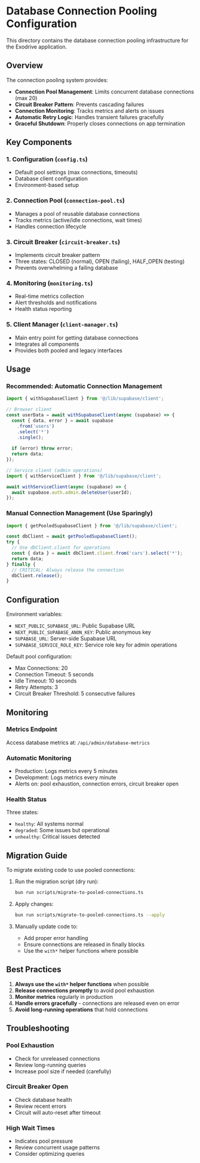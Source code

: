 # Database Connection Pooling Configuration

This directory contains the database connection pooling infrastructure for the Exodrive application.

## Overview

The connection pooling system provides:
- **Connection Pool Management**: Limits concurrent database connections (max 20)
- **Circuit Breaker Pattern**: Prevents cascading failures
- **Connection Monitoring**: Tracks metrics and alerts on issues
- **Automatic Retry Logic**: Handles transient failures gracefully
- **Graceful Shutdown**: Properly closes connections on app termination

## Key Components

### 1. Configuration (`config.ts`)
- Default pool settings (max connections, timeouts)
- Database client configuration
- Environment-based setup

### 2. Connection Pool (`connection-pool.ts`)
- Manages a pool of reusable database connections
- Tracks metrics (active/idle connections, wait times)
- Handles connection lifecycle

### 3. Circuit Breaker (`circuit-breaker.ts`)
- Implements circuit breaker pattern
- Three states: CLOSED (normal), OPEN (failing), HALF_OPEN (testing)
- Prevents overwhelming a failing database

### 4. Monitoring (`monitoring.ts`)
- Real-time metrics collection
- Alert thresholds and notifications
- Health status reporting

### 5. Client Manager (`client-manager.ts`)
- Main entry point for getting database connections
- Integrates all components
- Provides both pooled and legacy interfaces

## Usage

### Recommended: Automatic Connection Management

```typescript
import { withSupabaseClient } from '@/lib/supabase/client';

// Browser client
const userData = await withSupabaseClient(async (supabase) => {
  const { data, error } = await supabase
    .from('users')
    .select('*')
    .single();
  
  if (error) throw error;
  return data;
});

// Service client (admin operations)
import { withServiceClient } from '@/lib/supabase/client';

await withServiceClient(async (supabase) => {
  await supabase.auth.admin.deleteUser(userId);
});
```

### Manual Connection Management (Use Sparingly)

```typescript
import { getPooledSupabaseClient } from '@/lib/supabase/client';

const dbClient = await getPooledSupabaseClient();
try {
  // Use dbClient.client for operations
  const { data } = await dbClient.client.from('cars').select('*');
  return data;
} finally {
  // CRITICAL: Always release the connection
  dbClient.release();
}
```

## Configuration

Environment variables:
- `NEXT_PUBLIC_SUPABASE_URL`: Public Supabase URL
- `NEXT_PUBLIC_SUPABASE_ANON_KEY`: Public anonymous key
- `SUPABASE_URL`: Server-side Supabase URL
- `SUPABASE_SERVICE_ROLE_KEY`: Service role key for admin operations

Default pool configuration:
- Max Connections: 20
- Connection Timeout: 5 seconds
- Idle Timeout: 10 seconds
- Retry Attempts: 3
- Circuit Breaker Threshold: 5 consecutive failures

## Monitoring

### Metrics Endpoint
Access database metrics at: `/api/admin/database-metrics`

### Automatic Monitoring
- Production: Logs metrics every 5 minutes
- Development: Logs metrics every minute
- Alerts on: pool exhaustion, connection errors, circuit breaker open

### Health Status
Three states:
- `healthy`: All systems normal
- `degraded`: Some issues but operational
- `unhealthy`: Critical issues detected

## Migration Guide

To migrate existing code to use pooled connections:

1. Run the migration script (dry run):
   ```bash
   bun run scripts/migrate-to-pooled-connections.ts
   ```

2. Apply changes:
   ```bash
   bun run scripts/migrate-to-pooled-connections.ts --apply
   ```

3. Manually update code to:
   - Add proper error handling
   - Ensure connections are released in finally blocks
   - Use the `with*` helper functions where possible

## Best Practices

1. **Always use the `with*` helper functions** when possible
2. **Release connections promptly** to avoid pool exhaustion
3. **Monitor metrics** regularly in production
4. **Handle errors gracefully** - connections are released even on error
5. **Avoid long-running operations** that hold connections

## Troubleshooting

### Pool Exhaustion
- Check for unreleased connections
- Review long-running queries
- Increase pool size if needed (carefully)

### Circuit Breaker Open
- Check database health
- Review recent errors
- Circuit will auto-reset after timeout

### High Wait Times
- Indicates pool pressure
- Review concurrent usage patterns
- Consider optimizing queries